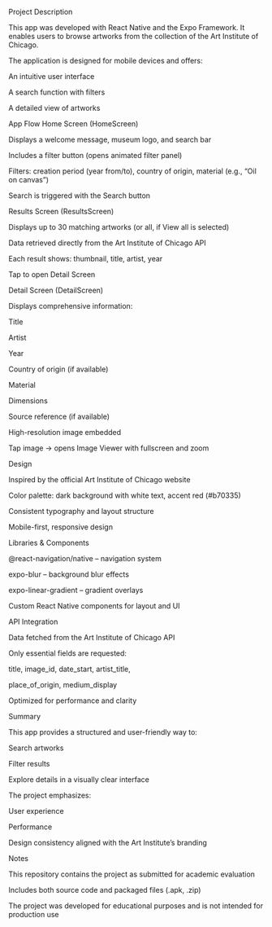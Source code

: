 Project Description

This app was developed with React Native and the Expo Framework.
It enables users to browse artworks from the collection of the Art Institute of Chicago.

The application is designed for mobile devices and offers:

An intuitive user interface

A search function with filters

A detailed view of artworks

App Flow
Home Screen (HomeScreen)

Displays a welcome message, museum logo, and search bar

Includes a filter button (opens animated filter panel)

Filters: creation period (year from/to), country of origin, material (e.g., “Oil on canvas”)

Search is triggered with the Search button

Results Screen (ResultsScreen)

Displays up to 30 matching artworks (or all, if View all is selected)

Data retrieved directly from the Art Institute of Chicago API

Each result shows: thumbnail, title, artist, year

Tap to open Detail Screen

Detail Screen (DetailScreen)

Displays comprehensive information:

Title

Artist

Year

Country of origin (if available)

Material

Dimensions

Source reference (if available)

High-resolution image embedded

Tap image → opens Image Viewer with fullscreen and zoom

Design

Inspired by the official Art Institute of Chicago website

Color palette: dark background with white text, accent red (#b70335)

Consistent typography and layout structure

Mobile-first, responsive design

Libraries & Components

@react-navigation/native – navigation system

expo-blur – background blur effects

expo-linear-gradient – gradient overlays

Custom React Native components for layout and UI

API Integration

Data fetched from the Art Institute of Chicago API

Only essential fields are requested:

title, image_id, date_start, artist_title,

place_of_origin, medium_display

Optimized for performance and clarity

Summary

This app provides a structured and user-friendly way to:

Search artworks

Filter results

Explore details in a visually clear interface

The project emphasizes:

User experience

Performance

Design consistency aligned with the Art Institute’s branding

Notes

This repository contains the project as submitted for academic evaluation

Includes both source code and packaged files (.apk, .zip)

The project was developed for educational purposes and is not intended for production use
